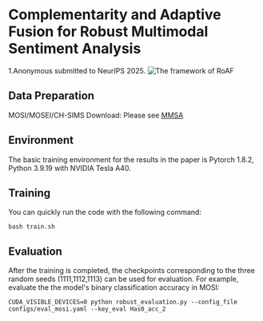 # Complementarity and Adaptive Fusion for Robust Multimodal Sentiment Analysis


1.Anonymous submitted to NeurIPS 2025.
![The framework of RoAF](imgs/framework.jpg)

## Data Preparation
MOSI/MOSEI/CH-SIMS Download: Please see [MMSA](https://github.com/thuiar/MMSA)

## Environment
The basic training environment for the results in the paper is Pytorch  1.8.2, Python 3.9.19 with NVIDIA Tesla A40. 

## Training
You can quickly run the code with the following command:
```
bash train.sh
```

## Evaluation
After the training is completed, the checkpoints corresponding to the three random seeds (1111,1112,1113) can be used for evaluation. For example, evaluate the the model's binary classification accuracy in MOSI:
```
CUDA_VISIBLE_DEVICES=0 python robust_evaluation.py --config_file configs/eval_mosi.yaml --key_eval Has0_acc_2
```

